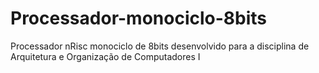 # Processador-monociclo-8bits
Processador nRisc monociclo de 8bits desenvolvido para a disciplina de Arquitetura e Organização de Computadores I
